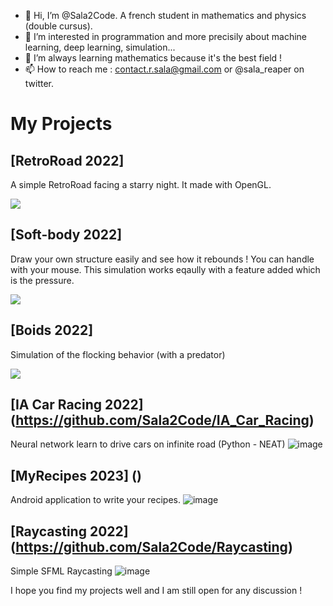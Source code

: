 - 👋 Hi, I’m @Sala2Code. A french student in mathematics and physics (double cursus).
- 👀 I’m interested in programmation and more precisily about machine learning, deep learning, simulation...
- 🌱 I’m always learning mathematics because it's the best field !
- 📫 How to reach me : contact.r.sala@gmail.com or @sala_reaper on twitter.


# My Projects


## [RetroRoad 2022]
A simple RetroRoad facing a starry night. It made with OpenGL.
<p aling="center">
  <a href="https://github.com/Sala2Code/RetroRoad"><img src="https://user-images.githubusercontent.com/109032171/212911887-32bdde6b-039d-42d8-8cc0-b31b72c12ddf.png"></a>
</p>



## [Soft-body 2022]
Draw your own structure easily and see how it rebounds ! You can handle with your mouse. This simulation works eqaully with a feature added which is the pressure.
<p aling="center">
  <a href="https://github.com/Sala2Code/Soft-Body"><img src="https://user-images.githubusercontent.com/109032171/212907622-bc5a428e-4545-4795-9407-925641832743.png"></a>
</p>


## [Boids 2022]
Simulation of the flocking behavior (with a predator)

<p aling="center">
  <a href="https://github.com/Sala2Code/boids"><img src="https://user-images.githubusercontent.com/109032171/212907622-bc5a428e-4545-4795-9407-925641832743.png](https://user-images.githubusercontent.com/109032171/212908538-d1e2b232-caa9-470f-8135-97a7a6e494e2.gif)"></a>
</p>


## [IA Car Racing 2022] (https://github.com/Sala2Code/IA_Car_Racing)
Neural network learn to drive cars on infinite road (Python - NEAT)
![image](https://user-images.githubusercontent.com/109032171/212908936-390b57b6-7b3f-406a-b27f-0329e84ac2c1.png)

## [MyRecipes 2023]  ()
Android application to write your recipes. 
![image](https://user-images.githubusercontent.com/109032171/212910888-c8bc746d-352f-43ec-afdf-22ad6c445b85.png)

## [Raycasting 2022]  (https://github.com/Sala2Code/Raycasting)
Simple SFML Raycasting 
![image](https://user-images.githubusercontent.com/109032171/212910710-fbf1fb01-7ff7-41c3-8e6e-a7774333f651.png)


I hope you find my projects well and I am still open for any discussion !

<!---
Sala2Code/Sala2Code is a ✨ special ✨ repository because its `README.md` (this file) appears on your GitHub profile.
You can click the Preview link to take a look at your changes.
--->
